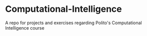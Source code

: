 # Computational-Intelligence
A repo for projects and exercises regarding Polito's Computational Intelligence course
